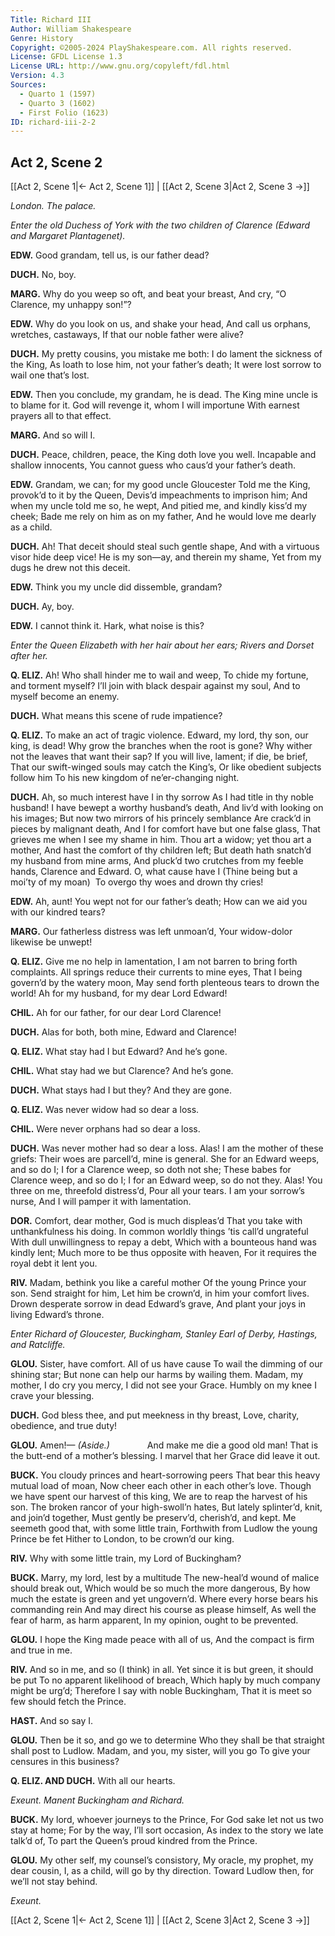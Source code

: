 ```yaml
---
Title: Richard III
Author: William Shakespeare
Genre: History
Copyright: ©2005-2024 PlayShakespeare.com. All rights reserved.
License: GFDL License 1.3
License URL: http://www.gnu.org/copyleft/fdl.html
Version: 4.3
Sources:
  - Quarto 1 (1597)
  - Quarto 3 (1602)
  - First Folio (1623)
ID: richard-iii-2-2
---
```


## Act 2, Scene 2
[[Act 2, Scene 1|← Act 2, Scene 1]] | [[Act 2, Scene 3|Act 2, Scene 3 →]]

*London. The palace.*

*Enter the old Duchess of York with the two children of Clarence (Edward and Margaret Plantagenet).*

**EDW.**
Good grandam, tell us, is our father dead?

**DUCH.**
No, boy.

**MARG.**
Why do you weep so oft, and beat your breast,
And cry, “O Clarence, my unhappy son!”?

**EDW.**
Why do you look on us, and shake your head,
And call us orphans, wretches, castaways,
If that our noble father were alive?

**DUCH.**
My pretty cousins, you mistake me both:
I do lament the sickness of the King,
As loath to lose him, not your father’s death;
It were lost sorrow to wail one that’s lost.

**EDW.**
Then you conclude, my grandam, he is dead.
The King mine uncle is to blame for it.
God will revenge it, whom I will importune
With earnest prayers all to that effect.

**MARG.**
And so will I.

**DUCH.**
Peace, children, peace, the King doth love you well.
Incapable and shallow innocents,
You cannot guess who caus’d your father’s death.

**EDW.**
Grandam, we can; for my good uncle Gloucester
Told me the King, provok’d to it by the Queen,
Devis’d impeachments to imprison him;
And when my uncle told me so, he wept,
And pitied me, and kindly kiss’d my cheek;
Bade me rely on him as on my father,
And he would love me dearly as a child.

**DUCH.**
Ah! That deceit should steal such gentle shape,
And with a virtuous visor hide deep vice!
He is my son—ay, and therein my shame,
Yet from my dugs he drew not this deceit.

**EDW.**
Think you my uncle did dissemble, grandam?

**DUCH.**
Ay, boy.

**EDW.**
I cannot think it. Hark, what noise is this?

*Enter the Queen Elizabeth with her hair about her ears; Rivers and Dorset after her.*

**Q. ELIZ.**
Ah! Who shall hinder me to wail and weep,
To chide my fortune, and torment myself?
I’ll join with black despair against my soul,
And to myself become an enemy.

**DUCH.**
What means this scene of rude impatience?

**Q. ELIZ.**
To make an act of tragic violence.
Edward, my lord, thy son, our king, is dead!
Why grow the branches when the root is gone?
Why wither not the leaves that want their sap?
If you will live, lament; if die, be brief,
That our swift-winged souls may catch the King’s,
Or like obedient subjects follow him
To his new kingdom of ne’er-changing night.

**DUCH.**
Ah, so much interest have I in thy sorrow
As I had title in thy noble husband!
I have bewept a worthy husband’s death,
And liv’d with looking on his images;
But now two mirrors of his princely semblance
Are crack’d in pieces by malignant death,
And I for comfort have but one false glass,
That grieves me when I see my shame in him.
Thou art a widow; yet thou art a mother,
And hast the comfort of thy children left;
But death hath snatch’d my husband from mine arms,
And pluck’d two crutches from my feeble hands,
Clarence and Edward. O, what cause have I
(Thine being but a moi’ty of my moan) 
To overgo thy woes and drown thy cries!

**EDW.**
Ah, aunt! You wept not for our father’s death;
How can we aid you with our kindred tears?

**MARG.**
Our fatherless distress was left unmoan’d,
Your widow-dolor likewise be unwept!

**Q. ELIZ.**
Give me no help in lamentation,
I am not barren to bring forth complaints.
All springs reduce their currents to mine eyes,
That I being govern’d by the watery moon,
May send forth plenteous tears to drown the world!
Ah for my husband, for my dear Lord Edward!

**CHIL.**
Ah for our father, for our dear Lord Clarence!

**DUCH.**
Alas for both, both mine, Edward and Clarence!

**Q. ELIZ.**
What stay had I but Edward? And he’s gone.

**CHIL.**
What stay had we but Clarence? And he’s gone.

**DUCH.**
What stays had I but they? And they are gone.

**Q. ELIZ.**
Was never widow had so dear a loss.

**CHIL.**
Were never orphans had so dear a loss.

**DUCH.**
Was never mother had so dear a loss.
Alas! I am the mother of these griefs:
Their woes are parcell’d, mine is general.
She for an Edward weeps, and so do I;
I for a Clarence weep, so doth not she;
These babes for Clarence weep, and so do I;
I for an Edward weep, so do not they.
Alas! You three on me, threefold distress’d,
Pour all your tears. I am your sorrow’s nurse,
And I will pamper it with lamentation.

**DOR.**
Comfort, dear mother, God is much displeas’d
That you take with unthankfulness his doing.
In common worldly things ’tis call’d ungrateful
With dull unwillingness to repay a debt,
Which with a bounteous hand was kindly lent;
Much more to be thus opposite with heaven,
For it requires the royal debt it lent you.

**RIV.**
Madam, bethink you like a careful mother
Of the young Prince your son. Send straight for him,
Let him be crown’d, in him your comfort lives.
Drown desperate sorrow in dead Edward’s grave,
And plant your joys in living Edward’s throne.

*Enter Richard of Gloucester, Buckingham, Stanley Earl of Derby, Hastings, and Ratcliffe.*

**GLOU.**
Sister, have comfort. All of us have cause
To wail the dimming of our shining star;
But none can help our harms by wailing them.
Madam, my mother, I do cry you mercy,
I did not see your Grace. Humbly on my knee
I crave your blessing.

**DUCH.**
God bless thee, and put meekness in thy breast,
Love, charity, obedience, and true duty!

**GLOU.**
Amen!⁠—
*(Aside.)*
    And make me die a good old man!
That is the butt-end of a mother’s blessing.
I marvel that her Grace did leave it out.

**BUCK.**
You cloudy princes and heart-sorrowing peers
That bear this heavy mutual load of moan,
Now cheer each other in each other’s love.
Though we have spent our harvest of this king,
We are to reap the harvest of his son.
The broken rancor of your high-swoll’n hates,
But lately splinter’d, knit, and join’d together,
Must gently be preserv’d, cherish’d, and kept.
Me seemeth good that, with some little train,
Forthwith from Ludlow the young Prince be fet
Hither to London, to be crown’d our king.

**RIV.**
Why with some little train, my Lord of Buckingham?

**BUCK.**
Marry, my lord, lest by a multitude
The new-heal’d wound of malice should break out,
Which would be so much the more dangerous,
By how much the estate is green and yet ungovern’d.
Where every horse bears his commanding rein
And may direct his course as please himself,
As well the fear of harm, as harm apparent,
In my opinion, ought to be prevented.

**GLOU.**
I hope the King made peace with all of us,
And the compact is firm and true in me.

**RIV.**
And so in me, and so (I think) in all.
Yet since it is but green, it should be put
To no apparent likelihood of breach,
Which haply by much company might be urg’d;
Therefore I say with noble Buckingham,
That it is meet so few should fetch the Prince.

**HAST.**
And so say I.

**GLOU.**
Then be it so, and go we to determine
Who they shall be that straight shall post to Ludlow.
Madam, and you, my sister, will you go
To give your censures in this business?

**Q. ELIZ. AND DUCH.**
With all our hearts.

*Exeunt. Manent Buckingham and Richard.*

**BUCK.**
My lord, whoever journeys to the Prince,
For God sake let not us two stay at home;
For by the way, I’ll sort occasion,
As index to the story we late talk’d of,
To part the Queen’s proud kindred from the Prince.

**GLOU.**
My other self, my counsel’s consistory,
My oracle, my prophet, my dear cousin,
I, as a child, will go by thy direction.
Toward Ludlow then, for we’ll not stay behind.

*Exeunt.*

[[Act 2, Scene 1|← Act 2, Scene 1]] | [[Act 2, Scene 3|Act 2, Scene 3 →]]